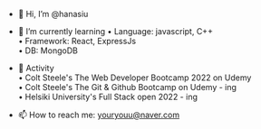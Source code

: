 - 👋 Hi, I’m @hanasiu


- 🌱 I’m currently learning
 • Language: javascript, C++  
 • Framework: React, ExpressJs  
 • DB: MongoDB  
 
              
- 💞️ Activity  
 • Colt Steele's The Web Developer Bootcamp 2022 on Udemy  
 • Colt Steele's The Git & Github Bootcamp on Udemy - ing  
 • Helsiki University's Full Stack open 2022 - ing  


- 📫 How to reach me: youryouu@naver.com
